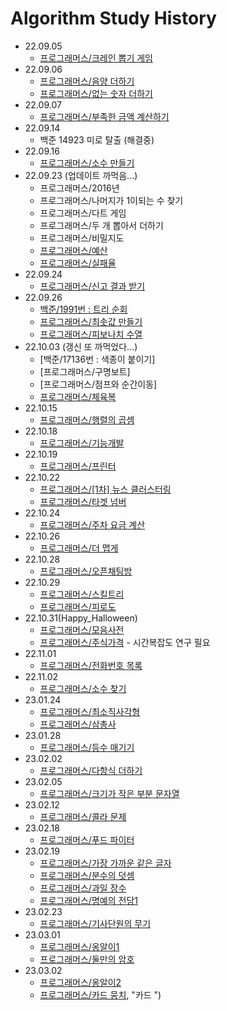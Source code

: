 Algorithm Study History
=============

* 22.09.05
  * [프로그래머스/크레인 뽑기 게임](https://school.programmers.co.kr/learn/courses/30/lessons/64061, "크레인 뽑기 게임 Link")
* 22.09.06
  * [프로그래머스/음양 더하기](https://school.programmers.co.kr/learn/courses/30/lessons/76501, "음양 더하기 Link")
  * [프로그래머스/없는 숫자 더하기](https://school.programmers.co.kr/learn/courses/30/lessons/86051, "없는 숫자 더하기 Link")
* 22.09.07
  * [프로그래머스/부족한 금액 계산하기](https://school.programmers.co.kr/learn/courses/30/lessons/82612, "없는 숫자 더하기 Link")
* 22.09.14
  * 백준 14923 미로 탈출 (해결중)
* 22.09.16
  * [프로그래머스/소수 만들기](https://school.programmers.co.kr/learn/courses/30/lessons/12977, "소수만들기 Link")
* 22.09.23 (업데이트 까먹음...)
  * 프로그래머스/2016년
  * 프로그래머스/나머지가 1이되는 수 찾기
  * 프로그래머스/다트 게임
  * 프로그래머스/두 개 뽑아서 더하기
  * 프로그래머스/비밀지도
  * [프로그래머스/예산](https://school.programmers.co.kr/learn/courses/30/lessons/12982, "예산 Link")
  * [프로그래머스/실패율](https://school.programmers.co.kr/learn/courses/30/lessons/42889, "실패율 Link")
* 22.09.24
  * [프로그래머스/신고 결과 받기](https://school.programmers.co.kr/learn/courses/30/lessons/92334, "신고 결과 받기 Link")
* 22.09.26
  * [백준/1991번 : 트리 순회](https://www.acmicpc.net/problem/1991, "1991번 Link")
  * [프로그래머스/최솟값 만들기](https://school.programmers.co.kr/learn/courses/30/lessons/12941, "최솟값 만들기 Link")
  * [프로그래머스/피보나치 수열](https://school.programmers.co.kr/learn/courses/30/lessons/12945, "피보나치 수열 Link")
* 22.10.03 (갱신 또 까먹었다...)
  * [백준/17136번 : 색종이 붙이기]
  * [프로그래머스/구명보트]
  * [프로그래머스/점프와 순간이동]
  * [프로그래머스/체육복](https://school.programmers.co.kr/learn/courses/30/lessons/42862, "체육복 Link")
* 22.10.15
  * [프로그래머스/행렬의 곱셈](https://school.programmers.co.kr/learn/courses/30/lessons/12949, "행렬곱셈 Link")
* 22.10.18
   * [프로그래머스/기능개발](https://school.programmers.co.kr/learn/courses/30/lessons/42586, "기능 개발 Link")
* 22.10.19
   * [프로그래머스/프린터](https://school.programmers.co.kr/learn/courses/30/lessons/42587, "프린터 Link")
* 22.10.22
  * [프로그래머스/[1차] 뉴스 클러스터링](https://school.programmers.co.kr/learn/courses/30/lessons/17677, "[1차] 뉴스 클러스터링 Link")
  * [프로그래머스/타겟 넘버](https://school.programmers.co.kr/learn/courses/30/lessons/43165, "타겟 넘버 Link")
* 22.10.24
  * [프로그래머스/주차 요금 계산](https://school.programmers.co.kr/learn/courses/30/lessons/92341, "주차 요금 계산 Link")
* 22.10.26
  * [프로그래머스/더 맵게](https://school.programmers.co.kr/learn/courses/30/lessons/42626, "더 맵게 Link")
* 22.10.28
  * [프로그래머스/오픈채팅방](https://school.programmers.co.kr/learn/courses/30/lessons/42888, "오픈채팅방 Link")
* 22.10.29
  * [프로그래머스/스킬트리](https://school.programmers.co.kr/learn/courses/30/lessons/49993, "스킬트리 Link")
  * [프로그래머스/피로도](https://school.programmers.co.kr/learn/courses/30/lessons/87946, "피로도 Link")
* 22.10.31(Happy_Halloween)
  * [프로그래머스/모음사전](https://school.programmers.co.kr/learn/courses/30/lessons/84512, "모음사전 Link")
  * [프로그래머스/주식가격](https://school.programmers.co.kr/learn/courses/30/lessons/42584, "주식가격 Link") - 시간복잡도 연구 필요
* 22.11.01
  * [프로그래머스/전화번호 목록](https://school.programmers.co.kr/learn/courses/30/lessons/42577, "전화번호 목록 Link")
* 22.11.02
  * [프로그래머스/소수 찾기](https://school.programmers.co.kr/learn/courses/30/lessons/42839, "소수 찾기 Link")
* 23.01.24
  * [프로그래머스/최소직사각형](https://school.programmers.co.kr/learn/courses/30/lessons/86491, "최소 직사각형 Link")
  * [프로그래머스/삼총사](https://school.programmers.co.kr/learn/courses/30/lessons/131705, "삼총사 Link")
* 23.01.28
  * [프로그래머스/등수 매기기](https://school.programmers.co.kr/learn/courses/30/lessons/120882, "등수 매기기 Link")
* 23.02.02
  * [프로그래머스/다항식 더하기](https://school.programmers.co.kr/learn/courses/30/lessons/120863, "다항식 더하기 Link")
* 23.02.05
  * [프로그래머스/크기가 작은 부분 문자열](https://school.programmers.co.kr/learn/courses/30/lessons/147355, "크기가 작은 부분 문자열 Link")
* 23.02.12
  * [프로그래머스/콜라 문제](https://school.programmers.co.kr/learn/courses/30/lessons/132267, "콜라 문제")
* 23.02.18
  * [프로그래머스/푸드 파이터](https://school.programmers.co.kr/learn/courses/30/lessons/134240, "푸드 파이터")
* 23.02.19
  * [프로그래머스/가장 가까운 같은 글자](https://school.programmers.co.kr/learn/courses/30/lessons/142086#, "가장 가까운 같은 글자")
  * [프로그래머스/분수의 덧셈](https://school.programmers.co.kr/learn/courses/30/lessons/120808, "분수의 덧셈")
  * [프로그래머스/과일 장수](https://school.programmers.co.kr/learn/courses/30/lessons/135808, "과일 장수")
  * [프로그래머스/명예의 전당1](https://school.programmers.co.kr/learn/courses/30/lessons/138477, "명예의 전당1")
* 23.02.23
  * [프로그래머스/기사단원의 무기](https://school.programmers.co.kr/learn/courses/30/lessons/136798, "기사단원의 무기")
* 23.03.01
  * [프로그래머스/옹알이1](https://school.programmers.co.kr/learn/courses/30/lessons/120956, "옹알이1")
  * [프로그래머스/둘만의 암호](https://school.programmers.co.kr/learn/courses/30/lessons/155652, "둘만의 암호")
* 23.03.02
  * [프로그래머스/옹알이2](https://school.programmers.co.kr/learn/courses/30/lessons/133499, "옹알이2")
  * [프로그래머스/카드 뭉치](https://school.programmers.co.kr/learn/courses/30/lessons/159994), "카드 ")
